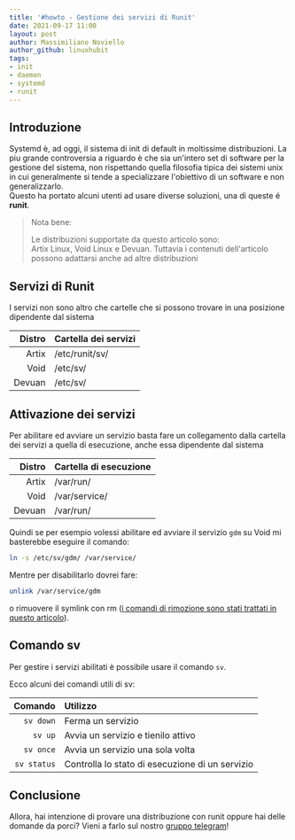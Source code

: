 ```yaml
---
title: '#howto - Gestione dei servizi di Runit' 
date: 2021-09-17 11:00
layout: post 
author: Massimiliano Noviello
author_github: linuxhubit 
tags: 
- init 
- daemon 
- systemd
- runit
---
```




## Introduzione

Systemd è, ad oggi, il sistema di init di default in moltissime distribuzioni. La piu grande controversia a riguardo è che sia un'intero set di software per la gestione del sistema, non rispettando quella filosofia tipica dei sistemi unix in cui generalmente si tende a specializzare l'obiettivo di un software e non generalizzarlo.  
Questo ha portato alcuni utenti ad usare diverse soluzioni, una di queste é **runit**.


> Nota bene: 
> 
> Le distribuzioni supportate da questo articolo sono:  
> Artix Linux, Void Linux e Devuan.
> Tuttavia i contenuti dell'articolo possono adattarsi anche ad altre distribuzioni



## Servizi di Runit

I servizi non sono altro che cartelle che si possono trovare in una posizione dipendente dal sistema

| Distro | Cartella dei servizi |
| ------:|:-------------------- |
| Artix  | /etc/runit/sv/       |
| Void   | /etc/sv/             |
| Devuan | /etc/sv/             |



## Attivazione dei servizi

Per abilitare ed avviare un servizio basta fare un collegamento dalla cartella dei servizi a quella di esecuzione, anche essa dipendente dal sistema

| Distro | Cartella di esecuzione |
| ------:| ---------------------- |
| Artix  | /var/run/              |
| Void   | /var/service/          |
| Devuan | /var/run/              |



Quindi se per esempio volessi abilitare ed avviare il servizio `gdm` su Void mi basterebbe eseguire il comando:

```bash
ln -s /etc/sv/gdm/ /var/service/
```

Mentre per disabilitarlo dovrei fare:

```bash
unlink /var/service/gdm
```

o rimuovere il symlink con rm ([i comandi di rimozione sono stati trattati in questo articolo](https://linuxhub.it/articles/howto-shredding-e-rimozione-dei-file/)).



## Comando sv

Per gestire i servizi abilitati è possibile usare il comando `sv`.

Ecco alcuni dei comandi utili di sv:

| Comando     | Utilizzo                                        |
| -----------:|:----------------------------------------------- |
| `sv down`   | Ferma un servizio                               |
| `sv up`     | Avvia un servizio e tienilo attivo              |
| `sv once`   | Avvia un servizio una sola volta                |
| `sv status` | Controlla lo stato di esecuzione di un servizio |



## Conclusione

Allora, hai intenzione di provare una distribuzione con runit oppure hai delle domande da porci? Vieni a farlo sul nostro [gruppo telegram](https://t.me/linuxpeople)!


